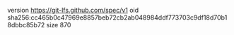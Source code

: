 version https://git-lfs.github.com/spec/v1
oid sha256:cc465b0c47969e8857beb72cb2ab048984ddf773703c9df18d70b18dbbc85b72
size 870
